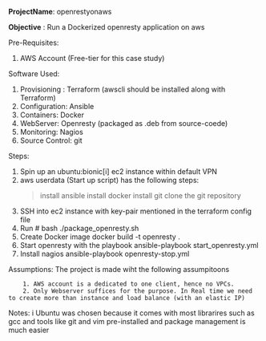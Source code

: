 <b>ProjectName</b>: openrestyonaws


<b>Objective</b> : Run a Dockerized openresty application on aws



Pre-Requisites:

1. AWS Account (Free-tier for this case study)

Software Used:
1. Provisioning :  Terraform (awscli should be installed along with Terraform)
2. Configuration:  Ansible 
3. Containers:     Docker   
4. WebServer:      Openresty (packaged as .deb from source-coede) 
5. Monitoring:     Nagios
6. Source Control: git

Steps:
1. Spin up an ubuntu:bionic[i] ec2 instance within default VPN 
2. aws userdata (Start up script) has the following steps:
      > install ansible
      > install docker
      > install git
      > clone the git repository  
3. SSH into ec2 instance with key-pair mentioned in the terraform config file
4. Run 
        # bash ./package_openresty.sh
5. Create Docker image
        docker build -t openresty .
6. Start openresty with the playbook 
        ansible-playbook start_openresty.yml
7. Install nagios
        ansible-playbook openresty-stop.yml




Assumptions:
        The project is made wiht the following assumpitoons

        1. AWS account is a dedicated to one client, hence no VPCs.
        2. Only Webserver suffices for the purpose. In Real time we need to create more than instance and load balance (with an elastic IP)


Notes:
        i Ubuntu was chosen because it comes with most librarires such as gcc and tools like git and vim pre-installed and package management is much easier



